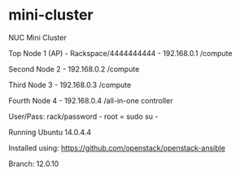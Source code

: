 # mini-cluster
NUC Mini Cluster

Top Node 1 (AP) - Rackspace/4444444444 - 192.168.0.1 /compute

Second Node 2 - 192.168.0.2 /compute

Third Node 3 - 192.168.0.3 /compute

Fourth Node 4 - 192.168.0.4 /all-in-one controller

User/Pass: rack/password - root = sudo su -

Running Ubuntu 14.0.4.4

Installed using: https://github.com/openstack/openstack-ansible

Branch: 12.0.10
